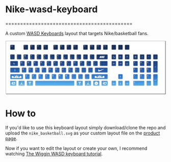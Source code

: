 # Nike-wasd-keyboard
===========================================

A custom [WASD Keyboards](http://www.wasdkeyboards.com/) layout that targets Nike/basketball fans.

![Preview](https://github.com/fbuentello/Nike-wasd-keyboard/blob/master/nike_basketball.png)

How to 
========

If you'd like to use this keyboard layout simply download/clone the repo and upload the `nike_basketball.svg` as your custom layout file on the [product page](http://www.wasdkeyboards.com/index.php/products/keycap-set/104-key-cherry-mx-keycap-set.html).

Now if you want to edit the layout or create your own, I recommend watching [The Wiggin WASD keyboard tutorial](https://www.youtube.com/watch?v=d3XuDNFCfWg).